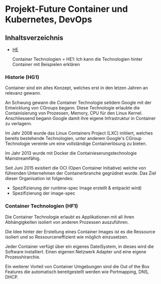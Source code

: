 Projekt-Future Container und Kubernetes, DevOps
========

## Inhaltsverzeichnis
- [HE](/01_Kompetenzen/HE/)

    Container Technologien = HE1: Ich kann die Technologien hinter Container mit Beispielen erklären

### Historie (HG1)

Container sind ein altes Konzept, welches erst in den letzen Jahren an relevanz gewann. 

An Schwung gewann die Container Technologie seitdem Google mit der Entwicklung von CGroups begann. Diese Technologie erlaubte die Containisierung von Prozessen, Memory, CPU für den Linux Kernel. Anschliessend begann Google damit ihre eigene Infrastruktur in Container zu verlagern. 

Im Jahr 2008 wurde das Linux Containers Project (LXC) initiiert, welches bereits bestehende Technologien, unter anderem Google's CGroup Technologie vereinte um eine vollständige Containerlösung zu bieten. 

Im Jahr 2013 wurde mit Docker die Containieserungstechnologie Mainstreamfähig. 

Seit Juni 2015 existiert die OCI (Open Container Initiative) welche von führenden Unternehmen der Containerbranche gegrüdnet wurde. Das Ziel dieser Organisation ist folgendes: 
* Spezifizierung der runtime-spec Image erstellt & entpackt wird)
* Spezifizierung der image-spec 


### Container Technologien (HF1)

Die Container Technologie erlaubt es Applikationen mit all ihren Abhängigkeiten isoliert von anderen Prozessen auszuführen. 

Die Idee hinter der Erstellung eines Container Images ist es die Ressource isoliert und so Ressourceneffizient wie möglich einzusetzen. 

Jeder Container verfügt über ein eigenes DateiSystem, in dieses wird die Software installiert. Einen eigenen Netzwerk Adapter und eine eigene Prozesshirarchie. 

Ein weiterer Vorteil von Container Umgebungen sind die Out of the Box Features die automatisch bereitgestellt werden wie Portmapping, DNS, DHCP.




